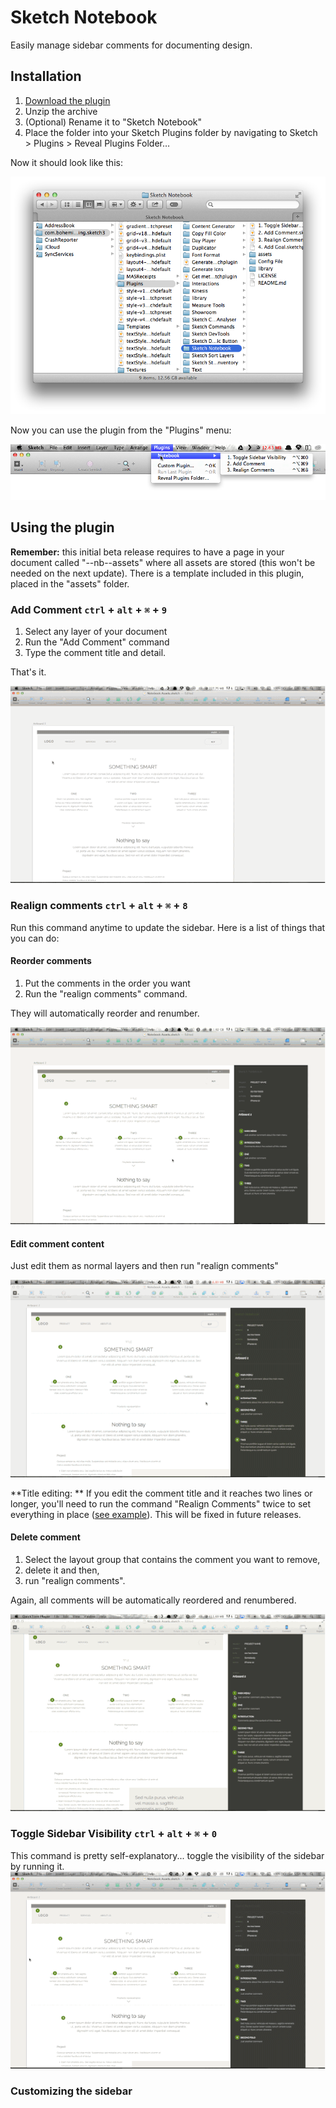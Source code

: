 # Sketch Notebook

Easily manage sidebar comments for documenting design.

## Installation

1. [Download the plugin]
2. Unzip the archive
3. (Optional) Rename it to "Sketch Notebook"
4. Place the folder into your Sketch Plugins folder by navigating to Sketch > Plugins > Reveal Plugins Folder…

Now it should look like this:

![Sketch Plugins Folder](assets/readme_images/sketchfolder.png?raw=true "Sketch Plugins Folder")

Now you can use the plugin from the "Plugins" menu:

![Plugins menu](assets/readme_images/pluginmenu.png?raw=true "Plugins menu")

## Using the plugin

**Remember:** this initial beta release requires to have a page in your document called "--nb--assets" where all assets are stored (this won't be needed on the next update). There is a template included in this plugin, placed in the "assets" folder.

### Add Comment `ctrl` + `alt` + `⌘` + `9`
1. Select any layer of your document
2. Run the "Add Comment" command
3. Type the comment title and detail. 

That's it.

![Adding a comment](assets/readme_images/add_comment.gif?raw=true "Adding a comment")

### Realign comments `ctrl` + `alt` + `⌘` + `8`
Run this command anytime to update the sidebar. Here is a list of things that you can do:

#### Reorder comments
1. Put the comments in the order you want 
2. Run the "realign comments" command. 

They will automatically reorder and renumber.

![Reorder comment](assets/readme_images/reorder.gif?raw=true "Reorder")

#### Edit comment content
Just edit them as normal layers and then run "realign comments"

![Edit comment](assets/readme_images/edit_comment.gif?raw=true "Edit comment")

**Title editing: ** If you edit the comment title and it reaches two lines or longer, you'll need to run the command "Realign Comments" twice to set everything in place ([see example]). This will be fixed in future releases.

#### Delete comment
1. Select the layout group that contains the comment you want to remove,
2. delete it and then,
3. run "realign comments". 

Again, all comments will be automatically reordered and renumbered.

![Delete comment](assets/readme_images/delete_comment.gif?raw=true "Delete comment")

### Toggle Sidebar Visibility `ctrl` + `alt` + `⌘` + `0`
This command is pretty self-explanatory... toggle the visibility of the sidebar by running it.
![Toggle Sidebar Visibility](assets/readme_images/toggle_visibility.gif?raw=true "Toggle Sidebar Visibility")

### Customizing the sidebar


[Download the plugin]:https://github.com/marcosvidal/Sketch-Notebook/archive/master.zip
[see example]:assets/readme_images/edit_title.png?raw=true